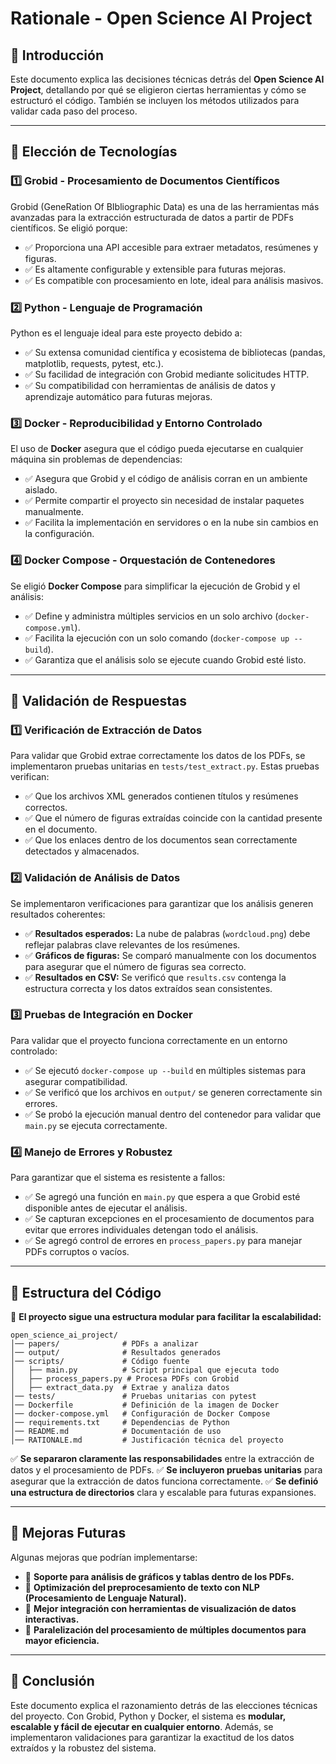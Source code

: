 # Rationale - Open Science AI Project

## 📌 Introducción
Este documento explica las decisiones técnicas detrás del **Open Science AI Project**, detallando por qué se eligieron ciertas herramientas y cómo se estructuró el código. También se incluyen los métodos utilizados para validar cada paso del proceso.

---

## 🔹 Elección de Tecnologías

### **1️⃣ Grobid - Procesamiento de Documentos Científicos**
Grobid (GeneRation Of BIbliographic Data) es una de las herramientas más avanzadas para la extracción estructurada de datos a partir de PDFs científicos. Se eligió porque:
- ✅ Proporciona una API accesible para extraer metadatos, resúmenes y figuras.
- ✅ Es altamente configurable y extensible para futuras mejoras.
- ✅ Es compatible con procesamiento en lote, ideal para análisis masivos.

### **2️⃣ Python - Lenguaje de Programación**
Python es el lenguaje ideal para este proyecto debido a:
- ✅ Su extensa comunidad científica y ecosistema de bibliotecas (pandas, matplotlib, requests, pytest, etc.).
- ✅ Su facilidad de integración con Grobid mediante solicitudes HTTP.
- ✅ Su compatibilidad con herramientas de análisis de datos y aprendizaje automático para futuras mejoras.

### **3️⃣ Docker - Reproducibilidad y Entorno Controlado**
El uso de **Docker** asegura que el código pueda ejecutarse en cualquier máquina sin problemas de dependencias:
- ✅ Asegura que Grobid y el código de análisis corran en un ambiente aislado.
- ✅ Permite compartir el proyecto sin necesidad de instalar paquetes manualmente.
- ✅ Facilita la implementación en servidores o en la nube sin cambios en la configuración.

### **4️⃣ Docker Compose - Orquestación de Contenedores**
Se eligió **Docker Compose** para simplificar la ejecución de Grobid y el análisis:
- ✅ Define y administra múltiples servicios en un solo archivo (`docker-compose.yml`).
- ✅ Facilita la ejecución con un solo comando (`docker-compose up --build`).
- ✅ Garantiza que el análisis solo se ejecute cuando Grobid esté listo.

---

## 🔹 Validación de Respuestas

### **1️⃣ Verificación de Extracción de Datos**
Para validar que Grobid extrae correctamente los datos de los PDFs, se implementaron pruebas unitarias en `tests/test_extract.py`. Estas pruebas verifican:
- ✅ Que los archivos XML generados contienen títulos y resúmenes correctos.
- ✅ Que el número de figuras extraídas coincide con la cantidad presente en el documento.
- ✅ Que los enlaces dentro de los documentos sean correctamente detectados y almacenados.

### **2️⃣ Validación de Análisis de Datos**
Se implementaron verificaciones para garantizar que los análisis generen resultados coherentes:
- ✅ **Resultados esperados:** La nube de palabras (`wordcloud.png`) debe reflejar palabras clave relevantes de los resúmenes.
- ✅ **Gráficos de figuras:** Se comparó manualmente con los documentos para asegurar que el número de figuras sea correcto.
- ✅ **Resultados en CSV:** Se verificó que `results.csv` contenga la estructura correcta y los datos extraídos sean consistentes.

### **3️⃣ Pruebas de Integración en Docker**
Para validar que el proyecto funciona correctamente en un entorno controlado:
- ✅ Se ejecutó `docker-compose up --build` en múltiples sistemas para asegurar compatibilidad.
- ✅ Se verificó que los archivos en `output/` se generen correctamente sin errores.
- ✅ Se probó la ejecución manual dentro del contenedor para validar que `main.py` se ejecuta correctamente.

### **4️⃣ Manejo de Errores y Robustez**
Para garantizar que el sistema es resistente a fallos:
- ✅ Se agregó una función en `main.py` que espera a que Grobid esté disponible antes de ejecutar el análisis.
- ✅ Se capturan excepciones en el procesamiento de documentos para evitar que errores individuales detengan todo el análisis.
- ✅ Se agregó control de errores en `process_papers.py` para manejar PDFs corruptos o vacíos.

---

## 🔹 Estructura del Código

📌 **El proyecto sigue una estructura modular para facilitar la escalabilidad:**

```
open_science_ai_project/
│── papers/              # PDFs a analizar
│── output/              # Resultados generados
│── scripts/             # Código fuente
│   ├── main.py          # Script principal que ejecuta todo
│   ├── process_papers.py # Procesa PDFs con Grobid
│   ├── extract_data.py  # Extrae y analiza datos
│── tests/               # Pruebas unitarias con pytest
│── Dockerfile           # Definición de la imagen de Docker
│── docker-compose.yml   # Configuración de Docker Compose
│── requirements.txt     # Dependencias de Python
│── README.md            # Documentación de uso
│── RATIONALE.md         # Justificación técnica del proyecto
```

✅ **Se separaron claramente las responsabilidades** entre la extracción de datos y el procesamiento de PDFs.
✅ **Se incluyeron pruebas unitarias** para asegurar que la extracción de datos funciona correctamente.
✅ **Se definió una estructura de directorios** clara y escalable para futuras expansiones.

---

## 🔹 Mejoras Futuras
Algunas mejoras que podrían implementarse:
- 📌 **Soporte para análisis de gráficos y tablas dentro de los PDFs.**
- 📌 **Optimización del preprocesamiento de texto con NLP (Procesamiento de Lenguaje Natural).**
- 📌 **Mejor integración con herramientas de visualización de datos interactivas.**
- 📌 **Paralelización del procesamiento de múltiples documentos para mayor eficiencia.**

---

## 📄 Conclusión
Este documento explica el razonamiento detrás de las elecciones técnicas del proyecto. Con Grobid, Python y Docker, el sistema es **modular, escalable y fácil de ejecutar en cualquier entorno**. Además, se implementaron validaciones para garantizar la exactitud de los datos extraídos y la robustez del sistema.

